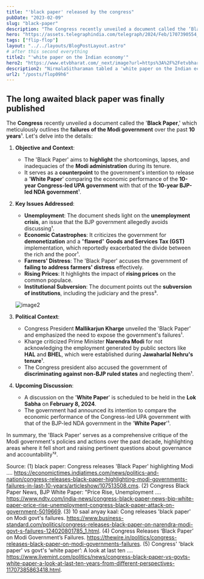 ```yaml
---
title: "'black paper' released by the congress"
pubDate: "2023-02-09"
slug: "black-paper"
description: "The Congress recently unveiled a document called the ‘Black Paper,’ which meticulously outlines the failures of the Modi government over the past 10 years"
hero: "https://assets.telegraphindia.com/telegraph/2024/Feb/1707390554_new-project-39.jpg"
tags: ["flip-flop"]
layout: "../../layouts/BlogPostLayout.astro"
# after this second everything
title2: "'white paper on the Indian economy'"
hero2: "https://www.etvbharat.com/_next/image?url=https%3A%2F%2Fetvbharatimages.akamaized.net%2Fetvbharat%2Fprod-images%2F08-02-2024%2F1200-675-20702310-857-20702310-1707400408188.jpg&w=3840&q=30"
description2: "NirmalaSitharaman tabled a 'white paper on the Indian economy' in the Lok Sabha."
url2: "/posts/flop09h6"
---
```

##  The long awaited black paper was finally published

The **Congress** recently unveiled a document called the '**Black Paper**,' which meticulously outlines the **failures of the Modi government** over the past **10 years**¹. Let's delve into the details:

1. **Objective and Context**:
   - The 'Black Paper' aims to **highlight** the shortcomings, lapses, and inadequacies of the **Modi administration** during its tenure.
   - It serves as a **counterpoint** to the government's intention to release a '**White Paper**' comparing the economic performance of the **10-year Congress-led UPA government** with that of the **10-year BJP-led NDA government**¹.

2. **Key Issues Addressed**:
   - **Unemployment**: The document sheds light on the **unemployment crisis**, an issue that the BJP government allegedly avoids discussing¹.
   - **Economic Catastrophes**: It criticizes the government for **demonetization** and a "**flawed**" **Goods and Services Tax (GST)** implementation, which reportedly exacerbated the divide between the rich and the poor¹.
   - **Farmers' Distress**: The 'Black Paper' accuses the government of **failing to address farmers' distress** effectively.
   - **Rising Prices**: It highlights the impact of **rising prices** on the common populace.
   - **Institutional Subversion**: The document points out the **subversion of institutions**, including the judiciary and the press³.

   ![image2](https://images.indianexpress.com/2024/02/Untitled-design-7-1.png?w=414)

3. **Political Context**:
   - Congress President **Mallikarjun Kharge** unveiled the 'Black Paper' and emphasized the need to expose the government's failures¹.
   - Kharge criticized Prime Minister **Narendra Modi** for not acknowledging the employment generated by public sectors like **HAL** and **BHEL**, which were established during **Jawaharlal Nehru's tenure**¹.
   - The Congress president also accused the government of **discriminating against non-BJP ruled states** and neglecting them¹.

4. **Upcoming Discussion**:
   - A discussion on the '**White Paper**' is scheduled to be held in the **Lok Sabha** on **February 8, 2024**.
   - The government had announced its intention to compare the economic performance of the Congress-led UPA government with that of the BJP-led NDA government in the '**White Paper**'¹.

In summary, the 'Black Paper' serves as a comprehensive critique of the Modi government's policies and actions over the past decade, highlighting areas where it fell short and raising pertinent questions about governance and accountability¹².

Source:
(1) black paper: Congress releases 'Black Paper' highlighting Modi .... https://economictimes.indiatimes.com/news/politics-and-nation/congress-releases-black-paper-highlighting-modi-governments-failures-in-last-10-years/articleshow/107513508.cms.
(2) Congress Black Paper News, BJP White Paper: "Price Rise, Unemployment .... https://www.ndtv.com/india-news/congress-black-paper-news-bjp-white-paper-price-rise-unemployment-congress-black-paper-attack-on-government-5019669.
(3) 10 saal anyay kaal: Cong releases 'black paper' on Modi govt's failures. https://www.business-standard.com/politics/congress-releases-black-paper-on-narendra-modi-govt-s-failures-124020801785_1.html.
(4) Congress Releases ‘Black Paper’ on Modi Government’s Failures. https://thewire.in/politics/congress-releases-black-paper-on-modi-governments-failures.
(5) Congress' 'black paper' vs govt's ‘white paper’: A look at last ten .... https://www.livemint.com/politics/news/congress-black-paper-vs-govts-white-paper-a-look-at-last-ten-years-from-different-perspectives-11707385863418.html.
